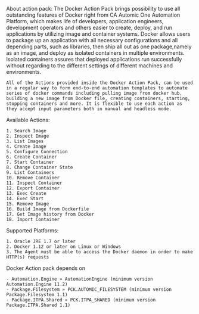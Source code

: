 About action pack:
	The Docker Action Pack brings possibility to use all outstanding features of Docker right from CA Automic One Automation Platform, which makes life of developers, application engineers, development operators and others easier to create, deploy, and run applications by utilizing image and container systems. Docker allows users to package up an application with all necessary configurations and all depending parts, such as libraries, then ship all out as one package,namely as an image, and deploy as isolated containers in multiple environments. Isolated containers assures that deployed applications run successfully without regarding to the different settings of different machines and environments.

	All of the Actions provided inside the Docker Action Pack, can be used in a regular way to form end-to-end automation templates to automate series of docker commands including pulling image from docker hub, building a new image from Docker file, creating containers, starting, stopping containers and more. It is flexible to use each action as they accept input parameters both in manual and headless mode.


Available Actions:

	1. Search Image
	2. Inspect Image
	3. List Images
	4. Create Image
	5. Configure Connection
	6. Create Container
	7. Start Container
	8. Change Container State
	9. List Containers
	10. Remove Container
	11. Inspect Container
	12. Export Container
	13. Exec Create
	14. Exec Start
	15. Remove Image
	16. Build Image from Dockerfile
	17. Get Image history from Docker
	18. Import Container

Supported Platforms:

	1. Oracle JRE 1.7 or later
	2. Docker 1.12 or later on Linux or Windows
	3. The Agent must be able to access the Docker daemon in order to make HTTP(s) requests

Docker Action pack depends on

	- Automation.Engine » AutomationEngine (minimum version Automation.Engine 11.2)
	- Package.Filesystem » PCK.AUTOMIC_FILESYSTEM (minimum version Package.Filesystem 1.1)
	- Package.ITPA.Shared » PCK.ITPA_SHARED (minimum version Package.ITPA.Shared 1.1)
